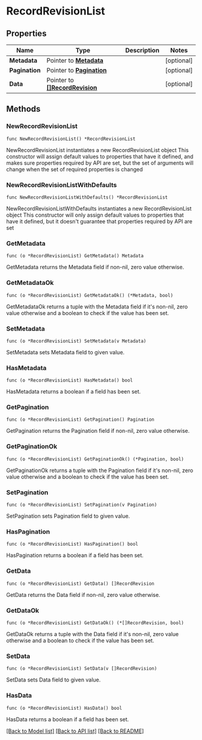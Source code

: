 # RecordRevisionList

## Properties

Name | Type | Description | Notes
------------ | ------------- | ------------- | -------------
**Metadata** | Pointer to [**Metadata**](Metadata.md) |  | [optional] 
**Pagination** | Pointer to [**Pagination**](Pagination.md) |  | [optional] 
**Data** | Pointer to [**[]RecordRevision**](RecordRevision.md) |  | [optional] 

## Methods

### NewRecordRevisionList

`func NewRecordRevisionList() *RecordRevisionList`

NewRecordRevisionList instantiates a new RecordRevisionList object
This constructor will assign default values to properties that have it defined,
and makes sure properties required by API are set, but the set of arguments
will change when the set of required properties is changed

### NewRecordRevisionListWithDefaults

`func NewRecordRevisionListWithDefaults() *RecordRevisionList`

NewRecordRevisionListWithDefaults instantiates a new RecordRevisionList object
This constructor will only assign default values to properties that have it defined,
but it doesn't guarantee that properties required by API are set

### GetMetadata

`func (o *RecordRevisionList) GetMetadata() Metadata`

GetMetadata returns the Metadata field if non-nil, zero value otherwise.

### GetMetadataOk

`func (o *RecordRevisionList) GetMetadataOk() (*Metadata, bool)`

GetMetadataOk returns a tuple with the Metadata field if it's non-nil, zero value otherwise
and a boolean to check if the value has been set.

### SetMetadata

`func (o *RecordRevisionList) SetMetadata(v Metadata)`

SetMetadata sets Metadata field to given value.

### HasMetadata

`func (o *RecordRevisionList) HasMetadata() bool`

HasMetadata returns a boolean if a field has been set.

### GetPagination

`func (o *RecordRevisionList) GetPagination() Pagination`

GetPagination returns the Pagination field if non-nil, zero value otherwise.

### GetPaginationOk

`func (o *RecordRevisionList) GetPaginationOk() (*Pagination, bool)`

GetPaginationOk returns a tuple with the Pagination field if it's non-nil, zero value otherwise
and a boolean to check if the value has been set.

### SetPagination

`func (o *RecordRevisionList) SetPagination(v Pagination)`

SetPagination sets Pagination field to given value.

### HasPagination

`func (o *RecordRevisionList) HasPagination() bool`

HasPagination returns a boolean if a field has been set.

### GetData

`func (o *RecordRevisionList) GetData() []RecordRevision`

GetData returns the Data field if non-nil, zero value otherwise.

### GetDataOk

`func (o *RecordRevisionList) GetDataOk() (*[]RecordRevision, bool)`

GetDataOk returns a tuple with the Data field if it's non-nil, zero value otherwise
and a boolean to check if the value has been set.

### SetData

`func (o *RecordRevisionList) SetData(v []RecordRevision)`

SetData sets Data field to given value.

### HasData

`func (o *RecordRevisionList) HasData() bool`

HasData returns a boolean if a field has been set.


[[Back to Model list]](../README.md#documentation-for-models) [[Back to API list]](../README.md#documentation-for-api-endpoints) [[Back to README]](../README.md)


